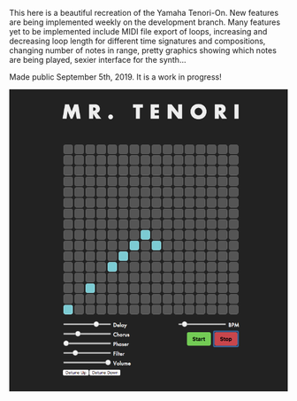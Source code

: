 This here is a beautiful recreation of the Yamaha Tenori-On. New features are being implemented weekly on the development branch. Many features yet to be implemented include MIDI file export of loops, increasing and decreasing loop length for different time signatures and compositions, changing number of notes in range, pretty graphics showing which notes are being played, sexier interface for the synth...

Made public September 5th, 2019. It is a work in progress!

![Project as it currently looks](/public/wipview.png)
